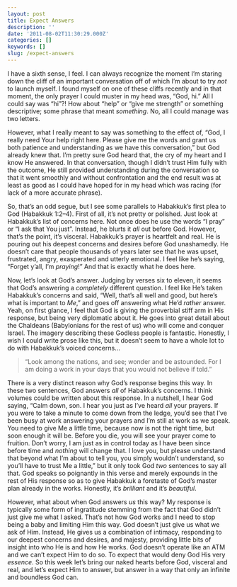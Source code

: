```yaml
---
layout: post
title: Expect Answers
description: ''
date: '2011-08-02T11:30:29.000Z'
categories: []
keywords: []
slug: /expect-answers
---
```


I have a sixth sense, I feel. I can always recognize the moment I’m staring down the cliff of an important conversation off of which I’m about to try _not_ to launch myself. I found myself on one of these cliffs recently and in that moment, the only prayer I could muster in my head was, “God, hi.” All I could say was “hi”?! How about “help” or “give me strength” or something descriptive; some phrase that meant _something_. No, all I could manage was two letters.

However, what I really meant to say was something to the effect of, “God, I really need Your help right here. Please give me the words and grant us both patience and understanding as we have this conversation,” but God already knew that. I’m pretty sure God heard that, the cry of my heart and I know He answered. In that conversation, though I didn’t trust Him fully with the outcome, He still provided understanding during the conversation so that it went smoothly and without confrontation and the end result was at least as good as I could have hoped for in my head which was racing (for lack of a more accurate phrase).

So, that’s an odd segue, but I see some parallels to Habakkuk’s first plea to God (Habakkuk 1:2–4). First of all, it’s not pretty or polished. Just look at Habakkuk’s list of concerns here. Not once does he use the words “I pray” or “I ask that You just”. Instead, he blurts it _all_ out before God. However, that’s the point, it’s visceral. Habakkuk’s prayer is heartfelt and real. He is pouring out his deepest concerns and desires before God unashamedly. He doesn’t care that people thousands of years later see that he was upset, frustrated, angry, exasperated and utterly emotional. I feel like he’s saying, “Forget y’all, I’m _praying_!” And that is exactly what he does here.

Now, let’s look at God’s answer. Judging by verses six to eleven, it seems that God’s answering a _completely_ different question. I feel like He’s taken Habakkuk’s concerns and said, “Well, that’s all well and good, but here’s what is important to _Me_,” and goes off answering what He’d _rather_ answer. Yeah, on first glance, I feel that God is giving the proverbial stiff arm in His response, but being very diplomatic about it. He goes into great detail about the Chaldeans (Babylonians for the rest of us) who will come and conquer Israel. The imagery describing these Godless people is fantastic. Honestly, I wish I could write prose like this, but it doesn’t seem to have a whole lot to do with Habakkuk’s voiced concerns…

> “Look among the nations, and see; wonder and be astounded. For I am doing a work in your days that you would not believe if told.”

There is a very distinct reason why God’s response begins this way. In these two sentences, God answers _all_ of Habakkuk’s concerns. I think volumes could be written about this response. In a nutshell, I hear God saying, “Calm down, son. I hear you just as I’ve heard _all_ your prayers. If you were to take a minute to come down from the ledge, you’d see that I’ve been busy at work answering your prayers and I’m still at work as we speak. You need to give Me a little time, because now is not the right time, but soon enough it will be. Before you die, you will see your prayer come to fruition. Don’t worry, I am just as in control today as I have been since before time and _nothing_ will change that. I love you, but please understand that beyond what I’m about to tell you, you simply wouldn’t understand, so you’ll have to trust Me a little,” but it only took God _two_ sentences to say all that. God speaks so poignantly in this verse and merely expounds in the rest of His response so as to give Habakkuk a foretaste of God’s master plan already in the works. Honestly, it’s _brilliant_ and it’s _beautiful_.

However, what about when God answers _us_ this way? My response is typically some form of ingratitude stemming from the fact that God didn’t just give me what I asked. That’s not how God works and I need to stop being a baby and limiting Him this way. God doesn’t just give us what we ask of Him. Instead, He gives us a combination of intimacy, responding to our deepest concerns and desires, and majesty, providing little bits of insight into who He is and how He works. God doesn’t operate like an ATM and we can’t expect Him to do so. To expect that would deny God His very _essence_. So this week let’s bring our naked hearts before God, visceral and real, and let’s expect Him to answer, but answer in a way that only an infinite and boundless God can.